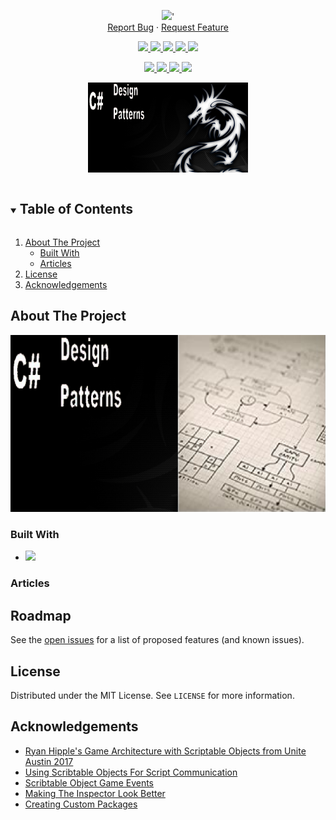 <!-- Header -->
<!--<h3 align="center">Project Title</h3>-->
<!--<h2 align="center">Project Description</h2>-->
<p align="center">
	<img src ="https://github-readme-stats-blush-omega.vercel.app/api/pin?username=JamesLaFritz&repo=Design-Patterns-For-Unity&theme=react"/>'
	<br />
	<a href="https://github.com/JamesLaFritz/Design-Patterns-For-Unity/issues">Report Bug</a>
        ·
        <a href="https://github.com/JamesLaFritz/Design-Patterns-For-Unity/issues">Request Feature</a>
</p>

<!-- PROJECT SHIELDS -->
<p align="center">
  <a href="https://github.com/JamesLafritz/Design-Patterns-For-Unity/graphs/contributors">
	  <img src="https://img.shields.io/github/contributors/JamesLafritz/Design-Patterns-For-Unity.svg?style=for-the-badge"/>
  </a>
  <a href="https://img.shields.io/github/forks/JamesLafritz/Design-Patterns-For-Unity.svg?style=for-the-badge">
	  <img src="https://img.shields.io/github/forks/JamesLafritz/Design-Patterns-For-Unity.svg?style=for-the-badge"/>
  </a>
  <a href="https://github.com/JamesLafritz/Design-Patterns-For-Unity/stargazers">
	  <img src="https://img.shields.io/github/stars/JamesLafritz/Design-Patterns-For-Unity.svg?style=for-the-badge"/>
  </a>
  <a href="https://github.com/JamesLafritz/Design-Patterns-For-Unity/issues">
	  <img src="https://img.shields.io/github/issues/JamesLafritz/Design-Patterns-For-Unity.svg?style=for-the-badge"/>
  </a>
  <a href="https://img.shields.io/github/license/JamesLafritz/Design-Patterns-For-Unity.svg?style=for-the-badge">
	  <img src="https://img.shields.io/github/license/JamesLafritz/Design-Patterns-For-Unity.svg?style=for-the-badge"/>
  </a>
</p>

<!-- Links -->
<p align="center">
  <a href="https://jameslafritz.intensive.gamedevhq.com/">
	  <img src="https://img.shields.io/badge/Portfolio-21759B?style=for-the-badge&logo=wordpress&logoColor=white"/>
  </a>
  <a href="https://ktmarine1999.medium.com/">
	  <img src="https://img.shields.io/badge/Articles-000000?style=for-the-badge&logo=medium&logoColor=white"/>
  </a>
  <a href="https://www.linkedin.com/in/james-lafritz/">
	  <img src="https://img.shields.io/badge/LinkedIn-0A66C2?style=for-the-badge&logo=linkedin&logoColor=white"/>
  </a> 
  <a href="https://ktmarine1999.itch.io/">
	  <img src="https://img.shields.io/badge/Itch-fa5c5c.svg?style=for-the-badge&logo=Itch.io&logoColor=white""/>
</p>


<!-- PROJECT LOGO -->
<p align="center">
  <a href="https://github.com/JamesLaFritz/Design-Patterns-For-Unity">
    <img src="Images/Logo.png" alt="Logo" width="256"/>
  </a>
</p>

<!-- TABLE OF CONTENTS -->
<details open="open">
  <summary><h2 style="display: inline-block">Table of Contents</h2></summary>
  <ol>
    <li>
      <a href="#about-the-project">About The Project</a>
	  <ul>
        <li><a href="#built-with">Built With</a></li>
      </ul>
      <ul>
        <li><a href="#articles">Articles</a></li>
      </ul>
    </li>
    <li><a href="#license">License</a></li>
    <li><a href="#acknowledgements">Acknowledgements</a></li>
  </ol>
</details>



<!-- ABOUT THE PROJECT -->
## About The Project

![Product Name Screen Shot](Images/ScreenShot.png)



### Built With

* <a href="https://www.linkedin.com/in/james-lafritz/"><img src="https://img.shields.io/badge/Unity-100000?style=for-the-badge&logo=unity&logoColor=white"/></a>


<!-- Articles -->
### Articles
[]()
[]()
[]()



<!-- ROADMAP -->
## Roadmap

See the [open issues](https://github.com/JamesLaFritz/Design-Patterns-For-Unity/issues) for a list of proposed features (and known issues).



<!-- LICENSE -->
## License

Distributed under the MIT License. See `LICENSE` for more information.


<!-- ACKNOWLEDGEMENTS -->
## Acknowledgements

* [Ryan Hipple's Game Architecture with Scriptable Objects from Unite Austin 2017 ](https://github.com/roboryantron/Unite2017)
* [Using Scribtable Objects For Script Communication](https://blog.devgenius.io/script-communication-in-unity-using-scriptable-objects-ad2ef0d99c59)
* [Scribtable Object Game Events](https://blog.devgenius.io/scriptableobject-game-events-1f3401bbde72)
* [Making The Inspector Look Better](https://blog.devgenius.io/making-the-inspector-look-better-175baf39ada0)
* [Creating Custom Packages](https://blog.devgenius.io/creating-custom-packages-for-use-in-unity-7dfbaa49e4b4)


<!--
Repo Card Exclusive Options:
    show_owner - Show the repo's owner name (boolean)

Common Options:
    title_color - Card's title color (hex color)
    text_color - Body text color (hex color)
    icon_color - Icons color if available (hex color)
    border_color - Card's border color (hex color). (Does not apply when hide_border is enabled)
    bg_color - Card's background color (hex color) or a gradient in the form of angle,start,end
    hide_border - Hides the card's border (boolean)
    theme - name of the theme, choose from all available themes
    cache_seconds - set the cache header manually (min: 1800, max: 86400)
    locale - set the language in the card (e.g. cn, de, es, etc.)
    border_radius - Corner rounding on the card_
Gradient in bg_color

You can provide multiple comma-separated values in bg_color option to render a gradient, the format of the gradient is :-

&bg_color=DEG,COLOR1,COLOR2,COLOR3...COLOR10

Avaliable Repo Card Themes
default_repocard
dark
radical
merko
gruvbox
tokyonight
onedark
cobalt
synthwave
highcontrast
dracula
prussian
monokai
vue
vue-dark
shades-of-purple
nightowl
buefy
blue-green
algolia
great-gatsby
darcula
bear
solarized-dark
solarized-light
chartreuse-dark
nord
gotham
material-palenight
graywhite
vision-friendly-dark
ayu-mirage
midnight-purple
calm
flag-india
omni
react
jolly
maroongold
yeblu
blueberry
slateorange
kacho_ga
outrun
-->
